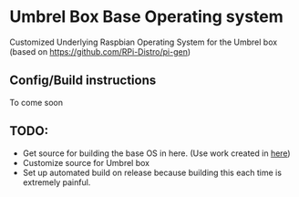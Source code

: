 # Umbrel Box Base Operating system

Customized Underlying Raspbian Operating System for the Umbrel box (based on https://github.com/RPi-Distro/pi-gen)

## Config/Build instructions

To come soon

## TODO:

- Get source for building the base OS in here. (Use work created in [here](https://github.com/lncm/pi-gen/tree/lncmbox))
- Customize source for Umbrel box
- Set up automated build on release because building this each time is extremely painful.
